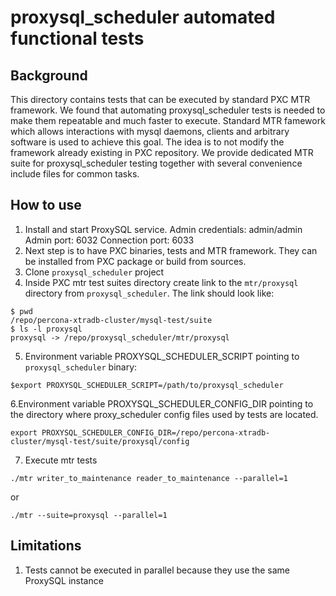 # proxysql_scheduler automated functional tests

## Background
This directory contains tests that can be executed by standard PXC MTR framework.
We found that automating proxysql_scheduler tests is needed to make them repeatable and much faster to execute. Standard MTR famework which allows interactions with mysql daemons, clients and arbitrary software is used to achieve this goal.
The idea is to not modify the framework already existing in PXC repository. We provide dedicated MTR suite for proxysql_scheduler testing together with several convenience include files for common tasks.

## How to use
1. Install and start ProxySQL service.
Admin credentials: admin/admin
Admin port: 6032
Connection port: 6033
2. Next step is to have PXC binaries,  tests and MTR framework. They can be installed from PXC package or build from sources.
3. Clone `proxysql_scheduler` project
4. Inside PXC mtr test suites directory create link to the `mtr/proxysql` directory from `proxysql_scheduler`. 
The link should look like:
```
$ pwd
/repo/percona-xtradb-cluster/mysql-test/suite
$ ls -l proxysql
proxysql -> /repo/proxysql_scheduler/mtr/proxysql
```
5. Environment variable PROXYSQL_SCHEDULER_SCRIPT pointing to `proxysql_scheduler` binary:
```
$export PROXYSQL_SCHEDULER_SCRIPT=/path/to/proxysql_scheduler
```
6.Environment variable PROXYSQL_SCHEDULER_CONFIG_DIR pointing to the directory where proxy_scheduler config files used by tests are located.
```
export PROXYSQL_SCHEDULER_CONFIG_DIR=/repo/percona-xtradb-cluster/mysql-test/suite/proxysql/config
```
7. Execute mtr tests
```
./mtr writer_to_maintenance reader_to_maintenance --parallel=1
```
or
```
./mtr --suite=proxysql --parallel=1
```

## Limitations
1. Tests cannot be executed in parallel because they use the same ProxySQL instance